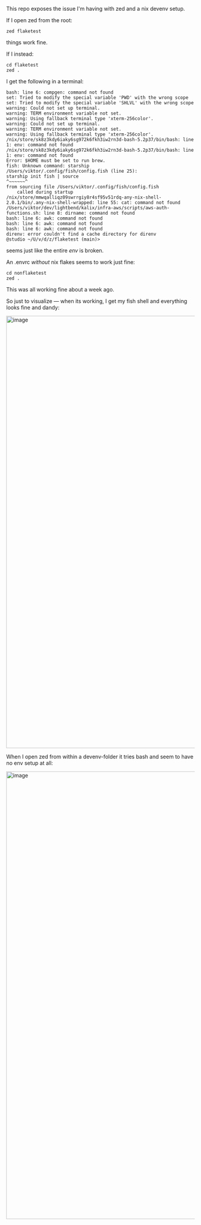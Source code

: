 This repo exposes the issue I'm having with zed and a nix devenv setup.

If I open zed from the root:

`zed flaketest`

things work fine.

If I instead:

```
cd flaketest
zed .
```

I get the following in a terminal:

```
bash: line 6: compgen: command not found
set: Tried to modify the special variable 'PWD' with the wrong scope
set: Tried to modify the special variable 'SHLVL' with the wrong scope
warning: Could not set up terminal.
warning: TERM environment variable not set.
warning: Using fallback terminal type 'xterm-256color'.
warning: Could not set up terminal.
warning: TERM environment variable not set.
warning: Using fallback terminal type 'xterm-256color'.
/nix/store/sk8z3kdy6iaky6sg972k6fkh3iw2rn3d-bash-5.2p37/bin/bash: line 1: env: command not found
/nix/store/sk8z3kdy6iaky6sg972k6fkh3iw2rn3d-bash-5.2p37/bin/bash: line 1: env: command not found
Error: $HOME must be set to run brew.
fish: Unknown command: starship
/Users/viktor/.config/fish/config.fish (line 25):
starship init fish | source
^~~~~~~^
from sourcing file /Users/viktor/.config/fish/config.fish
	called during startup
/nix/store/mmwqalliqz09swrrgiy8r4sf95v51rdq-any-nix-shell-2.0.1/bin/.any-nix-shell-wrapped: line 55: cat: command not found
/Users/viktor/dev/lightbend/kalix/infra-aws/scripts/aws-auth-functions.sh: line 8: dirname: command not found
bash: line 6: awk: command not found
bash: line 6: awk: command not found
bash: line 6: awk: command not found
direnv: error couldn't find a cache directory for direnv
@studio ~/U/v/d/z/flaketest (main)>
```

seems just like the entire _env_ is broken.

An .envrc _without_ nix flakes seems to work just fine:

```
cd nonflaketest
zed .
```


This was all working fine about a week ago.


So just to visualize — when its working, I get my fish shell and everything looks fine and dandy:

<img width="1153" alt="image" src="https://github.com/user-attachments/assets/6b477413-b0e4-46e3-83d5-dc60374b394c">


When I open zed from within a devenv-folder it tries bash and seem to have no env setup at all:

<img width="1194" alt="image" src="https://github.com/user-attachments/assets/08141c60-83fe-4fb6-9a8e-2a1469afb523">

